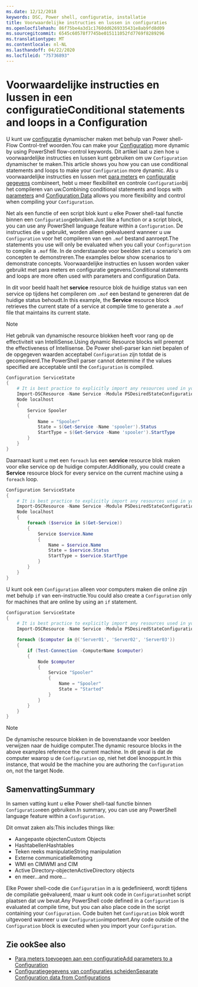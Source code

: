 ```yaml
---
ms.date: 12/12/2018
keywords: DSC, Power shell, configuratie, installatie
title: Voorwaardelijke instructies en lussen in configuraties
ms.openlocfilehash: 86f75be4a3d1c1760dd6269335431e8ab9fd8d09
ms.sourcegitcommit: 6545c60578f7745be015111052fd7769f8289296
ms.translationtype: MT
ms.contentlocale: nl-NL
ms.lasthandoff: 04/22/2020
ms.locfileid: "75736893"
---
```

# <a name="conditional-statements-and-loops-in-a-configuration"></a><span data-ttu-id="32538-103">Voorwaardelijke instructies en lussen in een configuratie</span><span class="sxs-lookup"><span data-stu-id="32538-103">Conditional statements and loops in a Configuration</span></span>

<span data-ttu-id="32538-104">U kunt uw [configuratie](configurations.md) dynamischer maken met behulp van Power shell-Flow Control-tref woorden.</span><span class="sxs-lookup"><span data-stu-id="32538-104">You can make your [Configuration](configurations.md) more dynamic by using PowerShell flow-control keywords.</span></span> <span data-ttu-id="32538-105">Dit artikel laat u zien hoe u voorwaardelijke instructies en lussen kunt gebruiken om uw `Configuration` dynamischer te maken.</span><span class="sxs-lookup"><span data-stu-id="32538-105">This article shows you how you can use conditional statements and loops to make your `Configuration` more dynamic.</span></span> <span data-ttu-id="32538-106">Als u voorwaardelijke instructies en lussen met [para meters](add-parameters-to-a-configuration.md) en [configuratie gegevens](configData.md) combineert, hebt u meer flexibiliteit en controle `Configuration`bij het compileren van uw.</span><span class="sxs-lookup"><span data-stu-id="32538-106">Combining conditional statements and loops with [parameters](add-parameters-to-a-configuration.md) and [Configuration Data](configData.md) allows you more flexibility and control when compiling your `Configuration`.</span></span>

<span data-ttu-id="32538-107">Net als een functie of een script blok kunt u elke Power shell-taal functie binnen een `Configuration`gebruiken.</span><span class="sxs-lookup"><span data-stu-id="32538-107">Just like a function or a script block, you can use any PowerShell language feature within a `Configuration`.</span></span>
<span data-ttu-id="32538-108">De instructies die u gebruikt, worden alleen geëvalueerd wanneer u uw `Configuration` voor het compileren van een `.mof` bestand aanroept.</span><span class="sxs-lookup"><span data-stu-id="32538-108">The statements you use will only be evaluated when you call your `Configuration` to compile a `.mof` file.</span></span> <span data-ttu-id="32538-109">In de onderstaande voor beelden ziet u scenario's om concepten te demonstreren.</span><span class="sxs-lookup"><span data-stu-id="32538-109">The examples below show scenarios to demonstrate concepts.</span></span> <span data-ttu-id="32538-110">Voorwaardelijke instructies en lussen worden vaker gebruikt met para meters en configuratie gegevens.</span><span class="sxs-lookup"><span data-stu-id="32538-110">Conditional statements and loops are more often used with parameters and configuration Data.</span></span>

<span data-ttu-id="32538-111">In dit voor beeld haalt het **service** resource blok de huidige status van een service op tijdens het compileren om `.mof` een bestand te genereren dat de huidige status behoudt.</span><span class="sxs-lookup"><span data-stu-id="32538-111">In this  example, the **Service** resource block retrieves the current state of a service at compile time to generate a `.mof` file that maintains its current state.</span></span>

> [!NOTE]
> <span data-ttu-id="32538-112">Het gebruik van dynamische resource blokken heeft voor rang op de effectiviteit van IntelliSense.</span><span class="sxs-lookup"><span data-stu-id="32538-112">Using dynamic Resource blocks will preempt the effectiveness of Intellisense.</span></span> <span data-ttu-id="32538-113">De Power shell-parser kan niet bepalen of de opgegeven waarden acceptabel `Configuration` zijn totdat de is gecompileerd.</span><span class="sxs-lookup"><span data-stu-id="32538-113">The PowerShell parser cannot determine if the values specified are acceptable until the `Configuration` is compiled.</span></span>

```powershell
Configuration ServiceState
{
    # It is best practice to explicitly import any resources used in your Configurations.
    Import-DSCResource -Name Service -Module PSDesiredStateConfiguration
    Node localhost
    {
        Service Spooler
        {
            Name = "Spooler"
            State = $(Get-Service -Name 'spooler').Status
            StartType = $(Get-Service -Name 'spooler').StartType
        }
    }
}
```

<span data-ttu-id="32538-114">Daarnaast kunt u met een `foreach` lus een **service** resource blok maken voor elke service op de huidige computer.</span><span class="sxs-lookup"><span data-stu-id="32538-114">Additionally, you could create a **Service** resource block for every service on the current machine using a `foreach` loop.</span></span>

```powershell
Configuration ServiceState
{
    # It is best practice to explicitly import any resources used in your Configurations.
    Import-DSCResource -Name Service -Module PSDesiredStateConfiguration
    Node localhost
    {
        foreach ($service in $(Get-Service))
        {
            Service $service.Name
            {
                Name = $service.Name
                State = $service.Status
                StartType = $service.StartType
            }
        }
    }
}
```

<span data-ttu-id="32538-115">U kunt ook een `Configuration` alleen voor computers maken die online zijn met behulp `if` van een-instructie.</span><span class="sxs-lookup"><span data-stu-id="32538-115">You could also create a `Configuration` only for machines that are online by using an `if` statement.</span></span>

```powershell
Configuration ServiceState
{
    # It is best practice to explicitly import any resources used in your Configurations.
    Import-DSCResource -Name Service -Module PSDesiredStateConfiguration

    foreach ($computer in @('Server01', 'Server02', 'Server03'))
    {
        if (Test-Connection -ComputerName $computer)
        {
            Node $computer
            {
                Service "Spooler"
                {
                    Name = "Spooler"
                    State = "Started"
                }
            }
        }
    }
}
```

> [!NOTE]
> <span data-ttu-id="32538-116">De dynamische resource blokken in de bovenstaande voor beelden verwijzen naar de huidige computer.</span><span class="sxs-lookup"><span data-stu-id="32538-116">The dynamic resource blocks in the above examples reference the current machine.</span></span> <span data-ttu-id="32538-117">In dit geval is dat de computer waarop u de `Configuration` op, niet het doel knooppunt.</span><span class="sxs-lookup"><span data-stu-id="32538-117">In this instance, that would be the machine you are authoring the `Configuration` on, not the target Node.</span></span>

<!---
Mention Get-DSCConfigurationFromSystem
-->

## <a name="summary"></a><span data-ttu-id="32538-118">Samenvatting</span><span class="sxs-lookup"><span data-stu-id="32538-118">Summary</span></span>

<span data-ttu-id="32538-119">In samen vatting kunt u elke Power shell-taal functie binnen `Configuration`een gebruiken.</span><span class="sxs-lookup"><span data-stu-id="32538-119">In summary, you can use any PowerShell language feature within a `Configuration`.</span></span>

<span data-ttu-id="32538-120">Dit omvat zaken als:</span><span class="sxs-lookup"><span data-stu-id="32538-120">This includes things like:</span></span>

- <span data-ttu-id="32538-121">Aangepaste objecten</span><span class="sxs-lookup"><span data-stu-id="32538-121">Custom Objects</span></span>
- <span data-ttu-id="32538-122">Hashtabellen</span><span class="sxs-lookup"><span data-stu-id="32538-122">Hashtables</span></span>
- <span data-ttu-id="32538-123">Teken reeks manipulatie</span><span class="sxs-lookup"><span data-stu-id="32538-123">String manipulation</span></span>
- <span data-ttu-id="32538-124">Externe communicatie</span><span class="sxs-lookup"><span data-stu-id="32538-124">Remoting</span></span>
- <span data-ttu-id="32538-125">WMI en CIM</span><span class="sxs-lookup"><span data-stu-id="32538-125">WMI and CIM</span></span>
- <span data-ttu-id="32538-126">Active Directory-objecten</span><span class="sxs-lookup"><span data-stu-id="32538-126">ActiveDirectory objects</span></span>
- <span data-ttu-id="32538-127">en meer...</span><span class="sxs-lookup"><span data-stu-id="32538-127">and more...</span></span>

<span data-ttu-id="32538-128">Elke Power shell-code die `Configuration` in a is gedefinieerd, wordt tijdens de compilatie geëvalueerd, maar u kunt ook code in `Configuration`het script plaatsen dat uw bevat.</span><span class="sxs-lookup"><span data-stu-id="32538-128">Any PowerShell code defined in a `Configuration` is evaluated at compile time, but you can also place code in the script containing your `Configuration`.</span></span> <span data-ttu-id="32538-129">Code buiten het `Configuration` blok wordt uitgevoerd wanneer u uw `Configuration`importeert.</span><span class="sxs-lookup"><span data-stu-id="32538-129">Any code outside of the `Configuration` block is executed when you import your `Configuration`.</span></span>

## <a name="see-also"></a><span data-ttu-id="32538-130">Zie ook</span><span class="sxs-lookup"><span data-stu-id="32538-130">See also</span></span>

- [<span data-ttu-id="32538-131">Para meters toevoegen aan een configuratie</span><span class="sxs-lookup"><span data-stu-id="32538-131">Add parameters to a Configuration</span></span>](add-parameters-to-a-configuration.md)
- [<span data-ttu-id="32538-132">Configuratiegegevens van configuraties scheiden</span><span class="sxs-lookup"><span data-stu-id="32538-132">Separate Configuration data from Configurations</span></span>](configData.md)
